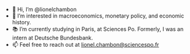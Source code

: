 - 👋 Hi, I’m @lionelchambon
- 👀 I’m interested in macroeconomics, monetary policy, and economic history.
- 📚 I’m currently studying in Paris, at Sciences Po. Formerly, I was an intern at Deutsche Bundesbank.
- 📫 Feel free to reach out at lionel.chambon@sciencespo.fr 

<!---
lionelchambon/lionelchambon is a ✨ special ✨ repository because its `README.md` (this file) appears on your GitHub profile.
You can click the Preview link to take a look at your changes.
--->
